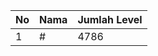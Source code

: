 | No | Nama            | Jumlah Level |
|----|-----------------|--------------|
| 1  | #    |    4786        |
